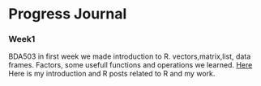 #  Progress Journal


### Week1
BDA503 in first week we made introduction to R. vectors,matrix,list, data frames. Factors, some usefull functions and operations we learned. 
[Here](week1/hw.html) Here is my introduction and R posts related to R and my work.
